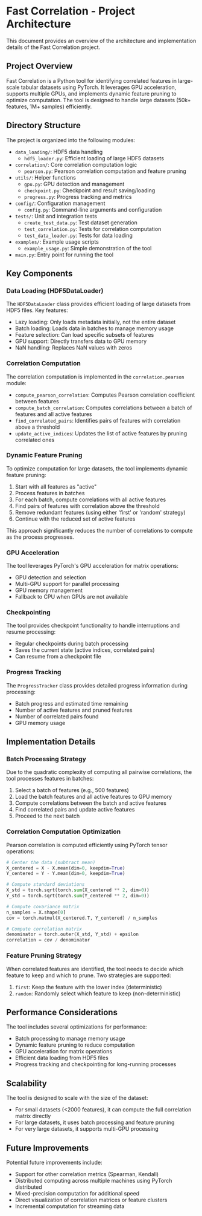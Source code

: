 # Fast Correlation - Project Architecture

This document provides an overview of the architecture and implementation details of the Fast Correlation project.

## Project Overview

Fast Correlation is a Python tool for identifying correlated features in large-scale tabular datasets using PyTorch. It leverages GPU acceleration, supports multiple GPUs, and implements dynamic feature pruning to optimize computation. The tool is designed to handle large datasets (50k+ features, 1M+ samples) efficiently.

## Directory Structure

The project is organized into the following modules:

- `data_loading/`: HDF5 data handling
  - `hdf5_loader.py`: Efficient loading of large HDF5 datasets
- `correlation/`: Core correlation computation logic
  - `pearson.py`: Pearson correlation computation and feature pruning
- `utils/`: Helper functions
  - `gpu.py`: GPU detection and management
  - `checkpoint.py`: Checkpoint and result saving/loading
  - `progress.py`: Progress tracking and metrics
- `config/`: Configuration management
  - `config.py`: Command-line arguments and configuration
- `tests/`: Unit and integration tests
  - `create_test_data.py`: Test dataset generation
  - `test_correlation.py`: Tests for correlation computation
  - `test_data_loader.py`: Tests for data loading
- `examples/`: Example usage scripts
  - `example_usage.py`: Simple demonstration of the tool
- `main.py`: Entry point for running the tool

## Key Components

### Data Loading (HDF5DataLoader)

The `HDF5DataLoader` class provides efficient loading of large datasets from HDF5 files. Key features:

- Lazy loading: Only loads metadata initially, not the entire dataset
- Batch loading: Loads data in batches to manage memory usage
- Feature selection: Can load specific subsets of features
- GPU support: Directly transfers data to GPU memory
- NaN handling: Replaces NaN values with zeros

### Correlation Computation

The correlation computation is implemented in the `correlation.pearson` module:

- `compute_pearson_correlation`: Computes Pearson correlation coefficient between features
- `compute_batch_correlation`: Computes correlations between a batch of features and all active features
- `find_correlated_pairs`: Identifies pairs of features with correlation above a threshold
- `update_active_indices`: Updates the list of active features by pruning correlated ones

### Dynamic Feature Pruning

To optimize computation for large datasets, the tool implements dynamic feature pruning:

1. Start with all features as "active"
2. Process features in batches
3. For each batch, compute correlations with all active features
4. Find pairs of features with correlation above the threshold
5. Remove redundant features (using either 'first' or 'random' strategy)
6. Continue with the reduced set of active features

This approach significantly reduces the number of correlations to compute as the process progresses.

### GPU Acceleration

The tool leverages PyTorch's GPU acceleration for matrix operations:

- GPU detection and selection
- Multi-GPU support for parallel processing
- GPU memory management
- Fallback to CPU when GPUs are not available

### Checkpointing

The tool provides checkpoint functionality to handle interruptions and resume processing:

- Regular checkpoints during batch processing
- Saves the current state (active indices, correlated pairs)
- Can resume from a checkpoint file

### Progress Tracking

The `ProgressTracker` class provides detailed progress information during processing:

- Batch progress and estimated time remaining
- Number of active features and pruned features
- Number of correlated pairs found
- GPU memory usage

## Implementation Details

### Batch Processing Strategy

Due to the quadratic complexity of computing all pairwise correlations, the tool processes features in batches:

1. Select a batch of features (e.g., 500 features)
2. Load the batch features and all active features to GPU memory
3. Compute correlations between the batch and active features
4. Find correlated pairs and update active features
5. Proceed to the next batch

### Correlation Computation Optimization

Pearson correlation is computed efficiently using PyTorch tensor operations:

```python
# Center the data (subtract mean)
X_centered = X - X.mean(dim=0, keepdim=True)
Y_centered = Y - Y.mean(dim=0, keepdim=True)

# Compute standard deviations
X_std = torch.sqrt(torch.sum(X_centered ** 2, dim=0))
Y_std = torch.sqrt(torch.sum(Y_centered ** 2, dim=0))

# Compute covariance matrix
n_samples = X.shape[0]
cov = torch.matmul(X_centered.T, Y_centered) / n_samples

# Compute correlation matrix
denominator = torch.outer(X_std, Y_std) + epsilon
correlation = cov / denominator
```

### Feature Pruning Strategy

When correlated features are identified, the tool needs to decide which feature to keep and which to prune. Two strategies are supported:

1. `first`: Keep the feature with the lower index (deterministic)
2. `random`: Randomly select which feature to keep (non-deterministic)

## Performance Considerations

The tool includes several optimizations for performance:

- Batch processing to manage memory usage
- Dynamic feature pruning to reduce computation
- GPU acceleration for matrix operations
- Efficient data loading from HDF5 files
- Progress tracking and checkpointing for long-running processes

## Scalability

The tool is designed to scale with the size of the dataset:

- For small datasets (<2000 features), it can compute the full correlation matrix directly
- For large datasets, it uses batch processing and feature pruning
- For very large datasets, it supports multi-GPU processing

## Future Improvements

Potential future improvements include:

- Support for other correlation metrics (Spearman, Kendall)
- Distributed computing across multiple machines using PyTorch distributed
- Mixed-precision computation for additional speed
- Direct visualization of correlation matrices or feature clusters
- Incremental computation for streaming data 